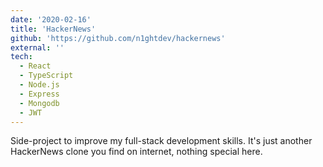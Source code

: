 ```yaml
---
date: '2020-02-16'
title: 'HackerNews'
github: 'https://github.com/n1ghtdev/hackernews'
external: ''
tech:
  - React
  - TypeScript
  - Node.js
  - Express
  - Mongodb
  - JWT
---
```


Side-project to improve my full-stack development skills. It's just another
HackerNews clone you find on internet, nothing special here.
